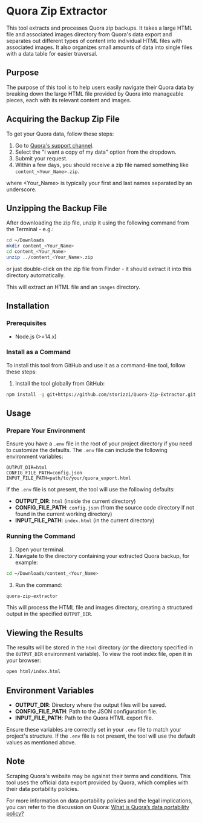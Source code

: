 # Quora Zip Extractor

This tool extracts and processes Quora zip backups. It takes a large HTML file and associated images directory from Quora's data export and separates out different types of content into individual HTML files with associated images. It also organizes small amounts of data into single files with a data table for easier traversal.

## Purpose

The purpose of this tool is to help users easily navigate their Quora data by breaking down the large HTML file provided by Quora into manageable pieces, each with its relevant content and images.

## Acquiring the Backup Zip File

To get your Quora data, follow these steps:
1. Go to [Quora's support channel](https://help.quora.com/hc/en-us/requests/new).
2. Select the "I want a copy of my data" option from the dropdown.
3. Submit your request.
4. Within a few days, you should receive a zip file named something like `content_<Your_Name>.zip`.

where <Your_Name> is typically your first and last names separated by an underscore.

## Unzipping the Backup File

After downloading the zip file, unzip it using the following command from the Terminal - e.g.:
```sh
cd ~/Downloads
mkdir content_<Your_Name>
cd content_<Your_Name>
unzip ../content_<Your_Name>.zip
```

or just double-click on the zip file from Finder - it should extract it into this directory automatically.

This will extract an HTML file and an `images` directory.

## Installation

### Prerequisites

- Node.js (>=14.x)

### Install as a Command

To install this tool from GitHub and use it as a command-line tool, follow these steps:

1. Install the tool globally from GitHub:
```sh
npm install -g git+https://github.com/storizzi/Quora-Zip-Extractor.git
```

## Usage

### Prepare Your Environment

Ensure you have a `.env` file in the root of your project directory if you need to customize the defaults. The `.env` file can include the following environment variables:

```plaintext
OUTPUT_DIR=html
CONFIG_FILE_PATH=config.json
INPUT_FILE_PATH=path/to/your/quora_export.html
```

If the `.env` file is not present, the tool will use the following defaults:
- **OUTPUT_DIR**: `html` (inside the current directory)
- **CONFIG_FILE_PATH**: `config.json` (from the source code directory if not found in the current working directory)
- **INPUT_FILE_PATH**: `index.html` (in the current directory)

### Running the Command

1. Open your terminal.
2. Navigate to the directory containing your extracted Quora backup, for example:
```sh
cd ~/Downloads/content_<Your_Name>
```
3. Run the command:
```sh
quora-zip-extractor
```

This will process the HTML file and images directory, creating a structured output in the specified `OUTPUT_DIR`.

## Viewing the Results

The results will be stored in the `html` directory (or the directory specified in the `OUTPUT_DIR` environment variable). To view the root index file, open it in your browser:

```sh
open html/index.html
```

## Environment Variables

- **OUTPUT_DIR**: Directory where the output files will be saved.
- **CONFIG_FILE_PATH**: Path to the JSON configuration file.
- **INPUT_FILE_PATH**: Path to the Quora HTML export file.

Ensure these variables are correctly set in your `.env` file to match your project's structure. If the `.env` file is not present, the tool will use the default values as mentioned above.

## Note

Scraping Quora's website may be against their terms and conditions. This tool uses the official data export provided by Quora, which complies with their data portability policies.

For more information on data portability policies and the legal implications, you can refer to the discussion on Quora:
[What is Quora’s data portability policy?](https://www.quora.com/What-is-Quoras-data-portability-policy-Can-I-get-a-feed-of-all-my-contributions-to-the-site)
